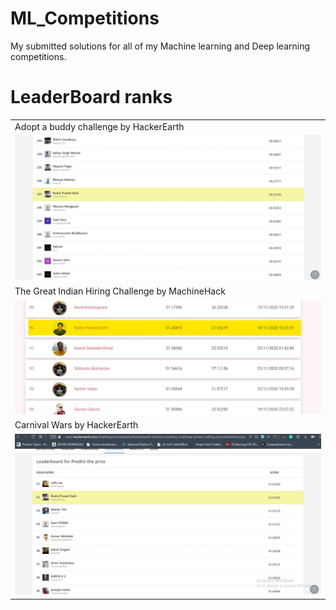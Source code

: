 # ML_Competitions
My submitted solutions for all of my Machine learning and Deep learning competitions.

# LeaderBoard ranks


<table>
  <tr>
    <td>Adopt a buddy challenge by HackerEarth</td>
  </tr>
  <tr>
    <td><img src="images/pet_adoption.jpg" width=1024></td>
  </tr>
    <tr>
    <td>The Great Indian Hiring Challenge by MachineHack</td>
  </tr>
  <tr>
    <td><img src="images/TheGreatIndianHiringChallenge.jpg" width=1024></td>
  </tr>
    <tr>
    <td>Carnival Wars by HackerEarth</td>
  </tr>
  <tr>
    <td><img src="images/carnivalWars.jpg" width=1024></td>
  </tr>

 </table>
